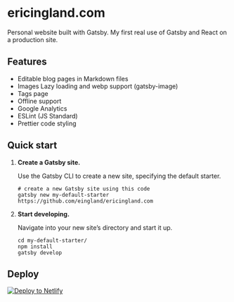 # ericingland.com

Personal website built with Gatsby. My first real use of Gatsby and React on a production site.

## Features

* Editable blog pages in Markdown files
* Images Lazy loading and webp support (gatsby-image)
* Tags page
* Offline support
* Google Analytics
* ESLint (JS Standard)
* Prettier code styling

## Quick start

1.  **Create a Gatsby site.**

    Use the Gatsby CLI to create a new site, specifying the default starter.

    ```shell
    # create a new Gatsby site using this code
    gatsby new my-default-starter https://github.com/eingland/ericingland.com
    ```

1.  **Start developing.**

    Navigate into your new site’s directory and start it up.

    ```shell
    cd my-default-starter/
    npm install
    gatsby develop
    ```

## Deploy

[![Deploy to Netlify](https://www.netlify.com/img/deploy/button.svg)](https://app.netlify.com/start/deploy?repository=https://github.com/eingland/ericingland.com)

